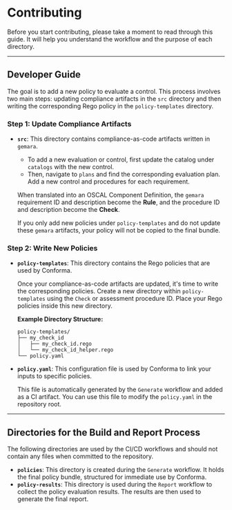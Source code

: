 # Contributing

Before you start contributing, please take a moment to read through this guide. It will help you understand the workflow and the purpose of each directory.

---

## Developer Guide

The goal is to add a new policy to evaluate a control. This process involves two main steps: updating compliance artifacts in the `src` directory and then writing the corresponding Rego policy in the `policy-templates` directory.

### Step 1: Update Compliance Artifacts

* **`src`**: This directory contains compliance-as-code artifacts written in `gemara`.

    * To add a new evaluation or control, first update the catalog under `catalogs` with the new control.
    * Then, navigate to `plans` and find the corresponding evaluation plan. Add a new control and procedures for each requirement.

  When translated into an OSCAL Component Definition, the `gemara` requirement ID and description become the **Rule**, and the procedure ID and description become the **Check**.

  If you only add new policies under `policy-templates` and do not update these `gemara` artifacts, your policy will not be copied to the final bundle.

### Step 2: Write New Policies

* **`policy-templates`**: This directory contains the Rego policies that are used by Conforma.

  Once your compliance-as-code artifacts are updated, it's time to write the corresponding policies. Create a new directory within `policy-templates` using the `Check` or assessment procedure ID. Place your Rego policies inside this new directory.

  **Example Directory Structure:**

    ```
    policy-templates/
    ├── my_check_id
    │   ├── my_check_id.rego
    │   └── my_check_id_helper.rego
    └── policy.yaml
    ```

* **`policy.yaml`**: This configuration file is used by Conforma to link your inputs to specific policies.

  This file is automatically generated by the `Generate` workflow and added as a CI artifact. You can use this file to modify the `policy.yaml` in the repository root.

---

## Directories for the Build and Report Process

The following directories are used by the CI/CD workflows and should not contain any files when committed to the repository.

* **`policies`**: This directory is created during the `Generate` workflow. It holds the final policy bundle, structured for immediate use by Conforma.
* **`policy-results`**: This directory is used during the `Report` workflow to collect the policy evaluation results. The results are then used to generate the final report.